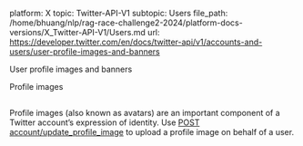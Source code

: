 platform: X
topic: Twitter-API-V1
subtopic: Users
file_path: /home/bhuang/nlp/rag-race-challenge2-2024/platform-docs-versions/X_Twitter-API-V1/Users.md
url: https://developer.twitter.com/en/docs/twitter-api/v1/accounts-and-users/user-profile-images-and-banners

User profile images and banners

Profile images[](#profile-images "Permalink to this headline")  
## 

Profile images (also known as avatars) are an important component of a Twitter account’s expression of identity. Use [POST account/update\_profile\_image](https://developer.twitter.com/content/developer-twitter/en/docs/accounts-and-users/manage-account-settings/api-reference/post-account-update_profile_image) to upload a profile image on behalf of a user.